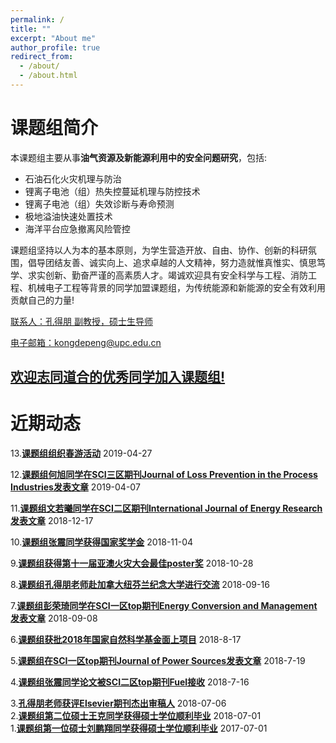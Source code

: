 ```yaml
---
permalink: /
title: ""
excerpt: "About me"
author_profile: true
redirect_from: 
  - /about/
  - /about.html
---
```


课题组简介
======
本课题组主要从事**油气资源及新能源利用中的安全问题研究**，包括:
- 石油石化火灾机理与防治
- 锂离子电池（组）热失控蔓延机理与防控技术
- 锂离子电池（组）失效诊断与寿命预测
- 极地溢油快速处置技术
- 海洋平台应急撤离风险管控

课题组坚持以人为本的基本原则，为学生营造开放、自由、协作、创新的科研氛围，倡导团结友善、诚实向上、追求卓越的人文精神，努力造就惟真惟实、慎思笃学、求实创新、勤奋严谨的高素质人才。竭诚欢迎具有安全科学与工程、消防工程、机械电子工程等背景的同学加盟课题组，为传统能源和新能源的安全有效利用贡献自己的力量! 

<u>联系人：孔得朋 副教授，硕士生导师</u>

<u>电子邮箱：kongdepeng@upc.edu.cn</u>

## **[欢迎志同道合的优秀同学加入课题组!](https://depengkong.github.io//research/requirements)** 



近期动态
======

   13.**[课题组组织春游活动](https://depengkong.github.io//posts/2019/04/blog-post-16/)** 2019-04-27
   
   12.**[课题组何旭同学在SCI三区期刊Journal of Loss Prevention in the Process Industries发表文章](https://depengkong.github.io//posts/2019/04/blog-post-14/)** 2019-04-07
   
   11.**[课题组文若曦同学在SCI二区期刊International Journal of Energy Research发表文章](https://depengkong.github.io//posts/2018/12/blog-post-13/)** 2018-12-17
   
   10.**[课题组张震同学获得国家奖学金](https://depengkong.github.io//posts/2018/11/blog-post-12/)** 2018-11-04
   
   9.**[课题组获得第十一届亚澳火灾大会最佳poster奖](https://depengkong.github.io//posts/2018/10/blog-post-11/)** 2018-10-28
   
   8.**[课题组孔得朋老师赴加拿大纽芬兰纪念大学进行交流](https://depengkong.github.io//posts/2018/09/blog-post-10/)** 2018-09-16
   
   7.**[课题组彭荣琦同学在SCI一区top期刊Energy Conversion and Management发表文章](https://depengkong.github.io//posts/2018/09/blog-post-9/)**   2018-09-08
   
   6.**[课题组获批2018年国家自然科学基金面上项目](https://depengkong.github.io//posts/2018/08/blog-post-8/)** 2018-8-17
   
   5.**[课题组在SCI一区top期刊Journal of Power Sources发表文章](https://depengkong.github.io//posts/2018/07/blog-post-7/)** 2018-7-19
   
   4.**[课题组张震同学论文被SCI二区top期刊Fuel接收](https://depengkong.github.io//posts/2018/07/blog-post-6/)**  2018-7-16
   
   3.**[孔得朋老师获评Elsevier期刊杰出审稿人](https://depengkong.github.io//posts/2018/07/blog-post-5/)**  2018-07-06        
   2.**[课题组第二位硕士王克同学获得硕士学位顺利毕业](https://depengkong.github.io//posts/2018/07/blog-post-4/)**  2018-07-01   
   1.**[课题组第一位硕士刘鹏翔同学获得硕士学位顺利毕业](https://depengkong.github.io//posts/2017/07/blog-post-1//)**  2017-07-01
   



